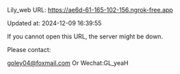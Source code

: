 Lily_web URL: https://ae6d-61-165-102-156.ngrok-free.app

Updated at: 2024-12-09 16:39:55

If you cannot open this URL, the server might be down.

Please contact: 

goley04@foxmail.com Or Wechat:GL_yeaH